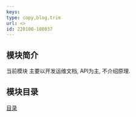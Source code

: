```yaml
---
keys: 
type: copy,blog,trim
url: <>
id: 220100-100037
---
```



## 模块简介

当前模块 主要以开发运维文档, API为主, 不介绍原理.

## 模块目录

[目录](./_sidebar.md ':include')
